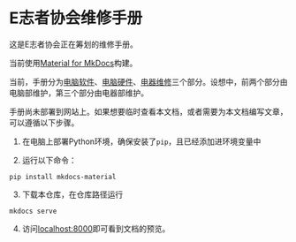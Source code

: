 # E志者协会维修手册

这是E志者协会正在筹划的维修手册。

当前使用[Material for MkDocs](https://squidfunk.github.io/mkdocs-material/)构建。

当前，手册分为[电脑软件](docs/software/)、[电脑硬件](docs/hardware/)、[电器维修](docs/appliance/)三个部分。设想中，前两个部分由电脑部维护，第三个部分由电器部维护。

手册尚未部署到网站上。如果想要临时查看本文档，或者需要为本文档编写文章，可以遵循以下步骤。

1. 在电脑上部署Python环境，确保安装了`pip`，且已经添加进环境变量中

2. 运行以下命令：
```shell
pip install mkdocs-material
```
3. 下载本仓库，在仓库路径运行
```shell
mkdocs serve
```
4. 访问[localhost:8000](localhost:8000)即可看到文档的预览。